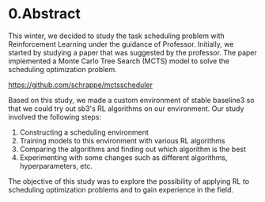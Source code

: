 # 0.Abstract

This winter, we decided to study the task scheduling problem with Reinforcement Learning under the guidance of Professor. Initially, we started by studying a paper that was suggested by the professor. The paper implemented a Monte Carlo Tree Search (MCTS) model to solve the scheduling optimization problem.

<https://github.com/schrappe/mctsscheduler>

Based on this study, we made a custom environment of stable baseline3 so that we could try out sb3's RL algorithms on our environment.
Our study involved the following steps:

1. Constructing a scheduling environment
2. Training models to this environment with various RL algorithms
3. Comparing the algorithms and finding out which algorithm is the best
4. Experimenting with some changes such as different algorithms, hyperparameters, etc.

The objective of this study was to explore the possibility of applying RL to scheduling optimization problems and to gain experience in the field.
